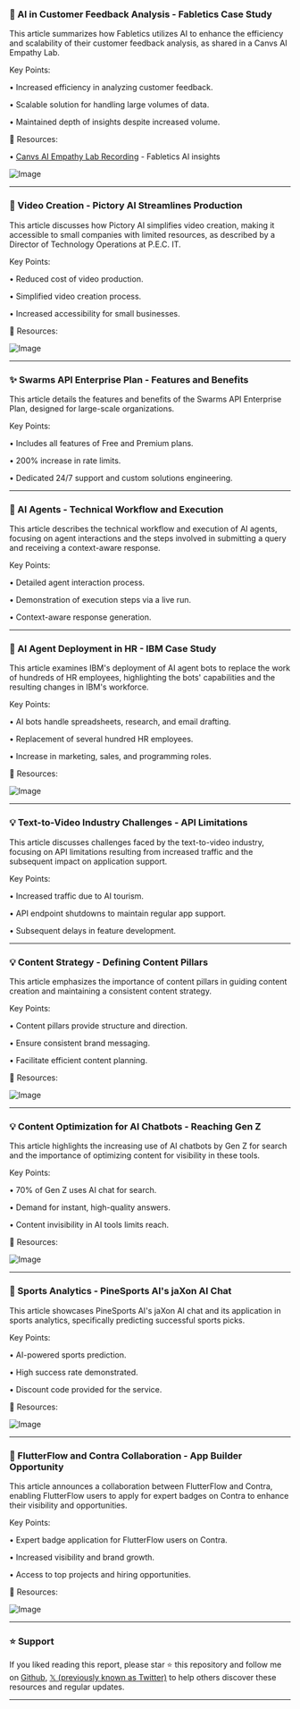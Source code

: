 ### 🤖 AI in Customer Feedback Analysis - Fabletics Case Study

This article summarizes how Fabletics utilizes AI to enhance the efficiency and scalability of their customer feedback analysis, as shared in a Canvs AI Empathy Lab.

Key Points:

• Increased efficiency in analyzing customer feedback.

• Scalable solution for handling large volumes of data.

• Maintained depth of insights despite increased volume.


🔗 Resources:

• [Canvs AI Empathy Lab Recording](https://canvs.ai/empathy-lab-with-fabletics/...) - Fabletics AI insights

![Image](https://pbs.twimg.com/amplify_video_thumb/1921957309338550272/img/Cj68GIndIbETsfNz.jpg)


---
### 🚀 Video Creation - Pictory AI Streamlines Production

This article discusses how Pictory AI simplifies video creation, making it accessible to small companies with limited resources, as described by a Director of Technology Operations at P.E.C. IT.


Key Points:

• Reduced cost of video production.

• Simplified video creation process.

• Increased accessibility for small businesses.


🔗 Resources:

![Image](https://pbs.twimg.com/media/Gqs9Bg-XkAA9Hv6.jpg)


---
### ✨ Swarms API Enterprise Plan - Features and Benefits

This article details the features and benefits of the Swarms API Enterprise Plan, designed for large-scale organizations.

Key Points:

• Includes all features of Free and Premium plans.

• 200% increase in rate limits.

• Dedicated 24/7 support and custom solutions engineering.


---
### 🤖 AI Agents - Technical Workflow and Execution

This article describes the technical workflow and execution of AI agents, focusing on agent interactions and the steps involved in submitting a query and receiving a context-aware response.

Key Points:

• Detailed agent interaction process.

• Demonstration of execution steps via a live run.

• Context-aware response generation.


---
### 🤖 AI Agent Deployment in HR - IBM Case Study

This article examines IBM's deployment of AI agent bots to replace the work of hundreds of HR employees, highlighting the bots' capabilities and the resulting changes in IBM's workforce.

Key Points:

• AI bots handle spreadsheets, research, and email drafting.

• Replacement of several hundred HR employees.

• Increase in marketing, sales, and programming roles.


🔗 Resources:

![Image](https://pbs.twimg.com/media/GqnFg6sXAAANQRU?format=jpg&name=small)


---
### 💡 Text-to-Video Industry Challenges - API Limitations

This article discusses challenges faced by the text-to-video industry, focusing on API limitations resulting from increased traffic and the subsequent impact on application support.


Key Points:

• Increased traffic due to AI tourism.

• API endpoint shutdowns to maintain regular app support.

• Subsequent delays in feature development.


---
### 💡 Content Strategy - Defining Content Pillars

This article emphasizes the importance of content pillars in guiding content creation and maintaining a consistent content strategy.

Key Points:

• Content pillars provide structure and direction.

• Ensure consistent brand messaging.

• Facilitate efficient content planning.


🔗 Resources:

![Image](https://pbs.twimg.com/media/Gqh0V8fX0AAnExd?format=jpg&name=small)


---
### 💡 Content Optimization for AI Chatbots - Reaching Gen Z

This article highlights the increasing use of AI chatbots by Gen Z for search and the importance of optimizing content for visibility in these tools.

Key Points:

• 70% of Gen Z uses AI chat for search.

• Demand for instant, high-quality answers.

• Content invisibility in AI tools limits reach.


🔗 Resources:

![Image](https://pbs.twimg.com/media/GqcnyAYXUAAgHjl?format=jpg&name=small)


---
### 🚀 Sports Analytics - PineSports AI's jaXon AI Chat

This article showcases PineSports AI's jaXon AI chat and its application in sports analytics, specifically predicting successful sports picks.

Key Points:

• AI-powered sports prediction.

• High success rate demonstrated.

• Discount code provided for the service.


🔗 Resources:

![Image](https://pbs.twimg.com/media/GqcMd6DWcAA5IYo?format=jpg&name=small)


---
### 🚀 FlutterFlow and Contra Collaboration - App Builder Opportunity

This article announces a collaboration between FlutterFlow and Contra, enabling FlutterFlow users to apply for expert badges on Contra to enhance their visibility and opportunities.


Key Points:

• Expert badge application for FlutterFlow users on Contra.

• Increased visibility and brand growth.

• Access to top projects and hiring opportunities.


🔗 Resources:

![Image](https://pbs.twimg.com/amplify_video_thumb/1920276911910977536/img/sftt_V9WR_vBK4Se.jpg)


---

### ⭐️ Support

If you liked reading this report, please star ⭐️ this repository and follow me on [Github](https://github.com/Drix10), [𝕏 (previously known as Twitter)](https://x.com/DRIX_10_) to help others discover these resources and regular updates.

---